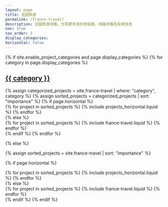 ```yaml
---
layout: page
title: 法国旅游
permalink: /france-travel/
description: 法国旅游攻略，分享更多目的地指南、线路攻略及实用信息
nav: true
nav_order: 3
display_categories: 
horizontal: false
---
```


<!-- pages/france-travel.md -->
<div class="france-travel">
{% if site.enable_project_categories and page.display_categories %}
  <!-- Display categorized projects -->
  {% for category in page.display_categories %}
  <a id="{{ category }}" href=".#{{ category }}">
    <h2 class="category">{{ category }}</h2>
  </a>
  {% assign categorized_projects = site.france-travel | where: "category", category %}
  {% assign sorted_projects = categorized_projects | sort: "importance" %}
  <!-- Generate cards for each project -->
  {% if page.horizontal %}
  <div class="container">
    <div class="row row-cols-1 row-cols-md-2">
    {% for project in sorted_projects %}
      {% include projects_horizontal.liquid %}
    {% endfor %}
    </div>
  </div>
  {% else %}
  <div class="row row-cols-1 row-cols-md-3">
    {% for project in sorted_projects %}
      {% include france-travel.liquid %}
    {% endfor %}
  </div>
  {% endif %}
  {% endfor %}

{% else %}

<!-- Display projects without categories -->

{% assign sorted_projects = site.france-travel | sort: "importance" %}

  <!-- Generate cards for each project -->

{% if page.horizontal %}

  <div class="container">
    <div class="row row-cols-1 row-cols-md-2">
    {% for project in sorted_projects %}
      {% include projects_horizontal.liquid %}
    {% endfor %}
    </div>
  </div>
  {% else %}
  <div class="row row-cols-1 row-cols-md-3">
    {% for project in sorted_projects %}
      {% include france-travel.liquid %}
    {% endfor %}
  </div>
  {% endif %}
{% endif %}
</div>
